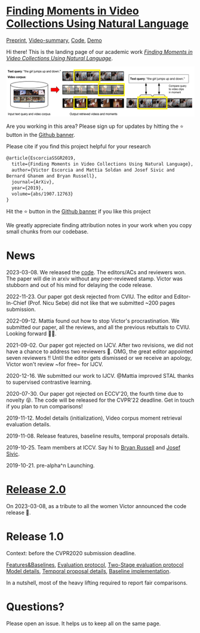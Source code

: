 # [Finding Moments in Video Collections Using Natural Language](https://escorciav.github.io/moments-retrieval-page/)

[Preprint](https://arxiv.org/abs/1907.12763),
[Video-summary](https://drive.google.com/file/d/1zPFpfeL8Ov-n2pC8XUYTqPGLvKwQoCsf/view?usp=drive_link),
[Code](https://github.com/escorciav/moments-retrieval),
[Demo](http://moments-retrieval.kaust.edu.sa/query/girl)

Hi there! This is the landing page of our academic work [_Finding Moments in Video Collections Using Natural Language_](https://arxiv.org/abs/1907.12763).

![teaser][teaser]

[teaser]: https://github.com/escorciav/moments-retrieval-page/blob/master/data/page/teaser.png "teaser image"

Are you working in this area? Please sign up for updates by hitting the ⭐ button in the [Github banner](https://github.com/escorciav/moments-retrieval-page).

Please cite if you find this project helpful for your research

```
@article{EscorciaSSGR2019,
  title={Finding Moments in Video Collections Using Natural Language},
  author={Victor Escorcia and Mattia Soldan and Josef Sivic and Bernard Ghanem and Bryan Russell},
  journal={ArXiv},
  year={2019},
  volume={abs/1907.12763}
}
```

Hit the ⭐ button in the [Github banner](https://github.com/escorciav/moments-retrieval-page) if you like this project

We greatly appreciate finding attribution notes in your work when you copy small chunks from our codebase.

# News

2023-03-08. We released the [code](https://github.com/escorciav/moments-retrieval).
The editors/ACs and reviewers won.
The paper will die in arxiv without any peer-reviewed stamp.
Victor was stubborn and out of his mind for delaying the code release. 

2022-11-23. Our paper got desk rejected from CVIU.
The editor and Editor-In-Chief (Prof. Nicu Sebe) did not like that we submitted ~200 pages submission.

2022-09-12. Mattia found out how to stop Victor's procrastination.
We submitted our paper, all the reviews, and all the previous rebuttals to CVIU.
Looking forward ✌🏼.

2021-09-02. Our paper got rejected on IJCV.
After two revisions, we did not have a chance to address two reviewers 🤬.
OMG, the great editor appointed seven reviewers ‼️
Until the editor gets dismissed or we receive an apology, Victor won't review ~for free~ for IJCV.

2020-12-16. We submitted our work to IJCV.
@Mattia improved STAL thanks to supervised contrastive learning.

2020-07-30. Our paper got rejected on ECCV'20, the fourth time due to novelty 😝.
The code will be released for the CVPR'22 deadline.
Get in touch if you plan to run comparisons!

2019-11-12. Model details (initialization), Video corpus moment retrieval evaluation details.

2019-11-08. Release features, baseline results, temporal proposals details.

2019-10-25. Team members at ICCV. Say hi to [Bryan Russell](http://bryanrussell.org/) and [Josef Sivic](https://www.di.ens.fr/~josef/).

2019-10-21. pre-alpha^n Launching.

# [Release 2.0](https://github.com/escorciav/moments-retrieval)

On 2023-03-08, as a tribute to all the women Victor announced the code release 🌻. 

# Release 1.0

Context: before the CVPR2020 submission deadline.

[Features&Baselines](https://github.com/escorciav/moments-retrieval-page/blob/master/data/processed),
[Evaluation protocol](https://github.com/escorciav/moments-retrieval-page/blob/master/corpus_retrieval_eval.py),
[Two-Stage evaluation protocol](https://github.com/escorciav/moments-retrieval-page/blob/master/corpus_retrieval_2nd_eval.py)
[Model details](https://github.com/escorciav/moments-retrieval-page/blob/master/model.py),
[Temporal proposal details](https://github.com/escorciav/moments-retrieval-page/blob/master/data/interim/temporal-proposals-setup.md),
[Baseline implementation](https://github.com/escorciav/moments-retrieval-page/blob/master/moment_freq_prior.py#L173-L206).

In a nutshell, most of the heavy lifting required to report fair comparisons.

# Questions?

Please open an issue. It helps us to keep all on the same page.
